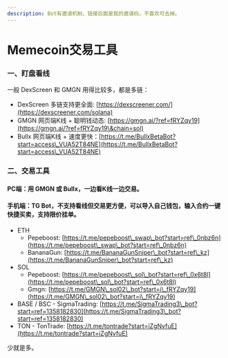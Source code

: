 ```yaml
---
description: Bot有邀请机制，链接后面是我的邀请码，不喜欢可去掉。
---
```


# Memecoin交易工具

### 一、盯盘看线

一般 DexScreen 和 GMGN 用得比较多，都是多链：

* DexScreen 多链支持更全面: [https://dexscreener.com/](https://dexscreener.com/solana)
* GMGN 网页端K线 + 聪明钱动态: [https://gmgn.ai/?ref=fRYZqy19](https://gmgn.ai/?ref=fRYZqy19\&chain=sol)
* Bullx 网页端K线 + 速度更快：[https://t.me/BullxBetaBot?start=access\_VUA52T84NE](https://t.me/BullxBetaBot?start=access\_VUA52T84NE)

### 二、交易工具

#### PC端：用 GMGN 或 Bullx，一边看K线一边交易。

#### 手机端：TG Bot，不支持看线但交易更方便，可以导入自己钱包，输入合约一键快捷买卖，支持限价挂单。

* ETH&#x20;
  * Pepeboost: [https://t.me/pepeboost\_swap\_bot?start=ref\_0nbz6n](https://t.me/pepeboost\_swap\_bot?start=ref\_0nbz6n)
  * BananaGun: [https://t.me/BananaGunSniper\_bot?start=ref\_kz](https://t.me/BananaGunSniper\_bot?start=ref\_kz)
* SOL
  * Pepeboost: [https://t.me/pepeboost\_sol\_bot?start=ref\_0x6t8l](https://t.me/pepeboost\_sol\_bot?start=ref\_0x6t8l)
  * Gmgn: [https://t.me/GMGN\_sol02\_bot?start=i\_fRYZqy19](https://t.me/GMGN\_sol02\_bot?start=i\_fRYZqy19)
* BASE / BSC - SigmaTrading: [https://t.me/SigmaTrading3\_bot?start=ref=1358182830](https://t.me/SigmaTrading3\_bot?start=ref=1358182830)
* TON - TonTrade: [https://t.me/tontrade?start=iZgNvfuE](https://t.me/tontrade?start=iZgNvfuE)



少就是多。





